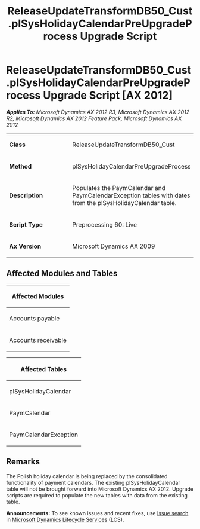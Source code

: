 ﻿---
title: ReleaseUpdateTransformDB50_Cust.plSysHolidayCalendarPreUpgradeProcess Upgrade Script
TOCTitle: ReleaseUpdateTransformDB50_Cust.plSysHolidayCalendarPreUpgradeProcess Upgrade Script
ms:assetid: c1506952-79c5-8e60-a277-c83b04f458ec
ms:mtpsurl: https://msdn.microsoft.com/en-us/library/JJ686801(v=AX.60)
ms:contentKeyID: 49710998
ms.date: 05/18/2015
mtps_version: v=AX.60
---

# ReleaseUpdateTransformDB50\_Cust.plSysHolidayCalendarPreUpgradeProcess Upgrade Script [AX 2012]


_**Applies To:** Microsoft Dynamics AX 2012 R3, Microsoft Dynamics AX 2012 R2, Microsoft Dynamics AX 2012 Feature Pack, Microsoft Dynamics AX 2012_

<table>
<colgroup>
<col style="width: 50%" />
<col style="width: 50%" />
</colgroup>
<tbody>
<tr class="odd">
<td><p><strong>Class</strong></p></td>
<td><p>ReleaseUpdateTransformDB50_Cust</p></td>
</tr>
<tr class="even">
<td><p><strong>Method</strong></p></td>
<td><p>plSysHolidayCalendarPreUpgradeProcess</p></td>
</tr>
<tr class="odd">
<td><p><strong>Description</strong></p></td>
<td><p>Populates the PaymCalendar and PaymCalendarException tables with dates from the plSysHolidayCalendar table.</p></td>
</tr>
<tr class="even">
<td><p><strong>Script Type</strong></p></td>
<td><p>Preprocessing 60: Live</p></td>
</tr>
<tr class="odd">
<td><p><strong>Ax Version</strong></p></td>
<td><p>Microsoft Dynamics AX 2009</p></td>
</tr>
</tbody>
</table>


## Affected Modules and Tables

<table>
<colgroup>
<col style="width: 100%" />
</colgroup>
<thead>
<tr class="header">
<th><p>Affected Modules</p></th>
</tr>
</thead>
<tbody>
<tr class="odd">
<td><p>Accounts payable</p></td>
</tr>
<tr class="even">
<td><p>Accounts receivable</p></td>
</tr>
</tbody>
</table>


<table>
<colgroup>
<col style="width: 100%" />
</colgroup>
<thead>
<tr class="header">
<th><p>Affected Tables</p></th>
</tr>
</thead>
<tbody>
<tr class="odd">
<td><p>plSysHolidayCalendar</p></td>
</tr>
<tr class="even">
<td><p>PaymCalendar</p></td>
</tr>
<tr class="odd">
<td><p>PaymCalendarException</p></td>
</tr>
</tbody>
</table>


## Remarks

The Polish holiday calendar is being replaced by the consolidated functionality of payment calendars. The existing plSysHolidayCalendar table will not be brought forward into Microsoft Dynamics AX 2012. Upgrade scripts are required to populate the new tables with data from the existing table.

  
**Announcements:** To see known issues and recent fixes, use [Issue search](http://go.microsoft.com/fwlink/?linkid=389258) in [Microsoft Dynamics Lifecycle Services](http://go.microsoft.com/fwlink/?linkid=306505) (LCS).

